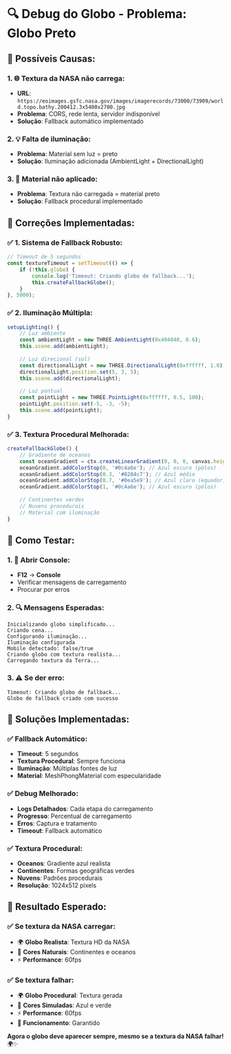 # 🔍 Debug do Globo - Problema: Globo Preto

## 🚨 **Possíveis Causas:**

### **1. 🌐 Textura da NASA não carrega:**
- **URL**: `https://eoimages.gsfc.nasa.gov/images/imagerecords/73000/73909/world.topo.bathy.200412.3x5400x2700.jpg`
- **Problema**: CORS, rede lenta, servidor indisponível
- **Solução**: Fallback automático implementado

### **2. 💡 Falta de iluminação:**
- **Problema**: Material sem luz = preto
- **Solução**: Iluminação adicionada (AmbientLight + DirectionalLight)

### **3. 🎨 Material não aplicado:**
- **Problema**: Textura não carregada = material preto
- **Solução**: Fallback procedural implementado

## 🔧 **Correções Implementadas:**

### **✅ 1. Sistema de Fallback Robusto:**
```javascript
// Timeout de 5 segundos
const textureTimeout = setTimeout(() => {
    if (!this.globe) {
        console.log('Timeout: Criando globo de fallback...');
        this.createFallbackGlobe();
    }
}, 5000);
```

### **✅ 2. Iluminação Múltipla:**
```javascript
setupLighting() {
    // Luz ambiente
    const ambientLight = new THREE.AmbientLight(0x404040, 0.6);
    this.scene.add(ambientLight);
    
    // Luz direcional (sol)
    const directionalLight = new THREE.DirectionalLight(0xffffff, 1.0);
    directionalLight.position.set(5, 3, 5);
    this.scene.add(directionalLight);
    
    // Luz pontual
    const pointLight = new THREE.PointLight(0xffffff, 0.5, 100);
    pointLight.position.set(-5, -3, -5);
    this.scene.add(pointLight);
}
```

### **✅ 3. Textura Procedural Melhorada:**
```javascript
createFallbackGlobe() {
    // Gradiente de oceanos
    const oceanGradient = ctx.createLinearGradient(0, 0, 0, canvas.height);
    oceanGradient.addColorStop(0, '#0c4a6e'); // Azul escuro (pólos)
    oceanGradient.addColorStop(0.3, '#0284c7'); // Azul médio
    oceanGradient.addColorStop(0.7, '#0ea5e9'); // Azul claro (equador)
    oceanGradient.addColorStop(1, '#0c4a6e'); // Azul escuro (pólos)
    
    // Continentes verdes
    // Nuvens procedurais
    // Material com iluminação
}
```

## 🎯 **Como Testar:**

### **1. 📱 Abrir Console:**
- **F12** → **Console**
- Verificar mensagens de carregamento
- Procurar por erros

### **2. 🔍 Mensagens Esperadas:**
```
Inicializando globo simplificado...
Criando cena...
Configurando iluminação...
Iluminação configurada
Mobile detectado: false/true
Criando globo com textura realista...
Carregando textura da Terra...
```

### **3. ⚠️ Se der erro:**
```
Timeout: Criando globo de fallback...
Globo de fallback criado com sucesso
```

## 🚀 **Soluções Implementadas:**

### **✅ Fallback Automático:**
- **Timeout**: 5 segundos
- **Textura Procedural**: Sempre funciona
- **Iluminação**: Múltiplas fontes de luz
- **Material**: MeshPhongMaterial com especularidade

### **✅ Debug Melhorado:**
- **Logs Detalhados**: Cada etapa do carregamento
- **Progresso**: Percentual de carregamento
- **Erros**: Captura e tratamento
- **Timeout**: Fallback automático

### **✅ Textura Procedural:**
- **Oceanos**: Gradiente azul realista
- **Continentes**: Formas geográficas verdes
- **Nuvens**: Padrões procedurais
- **Resolução**: 1024x512 pixels

## 🎯 **Resultado Esperado:**

### **✅ Se textura da NASA carregar:**
- 🌍 **Globo Realista**: Textura HD da NASA
- 🎨 **Cores Naturais**: Continentes e oceanos
- ⚡ **Performance**: 60fps

### **✅ Se textura falhar:**
- 🌍 **Globo Procedural**: Textura gerada
- 🎨 **Cores Simuladas**: Azul e verde
- ⚡ **Performance**: 60fps
- 🔄 **Funcionamento**: Garantido

**Agora o globo deve aparecer sempre, mesmo se a textura da NASA falhar!** 🌍✨

